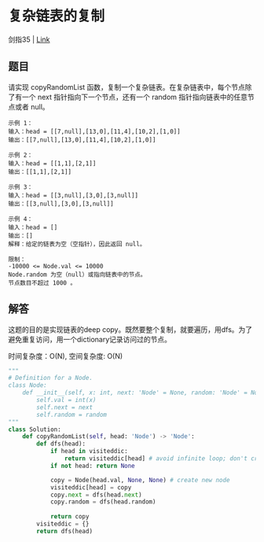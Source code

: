 # 复杂链表的复制
剑指35 | [Link](https://leetcode-cn.com/problems/fu-za-lian-biao-de-fu-zhi-lcof/)

## 题目
请实现 copyRandomList 函数，复制一个复杂链表。在复杂链表中，每个节点除了有一个 next 指针指向下一个节点，还有一个 random 指针指向链表中的任意节点或者 null。
```
示例 1：
输入：head = [[7,null],[13,0],[11,4],[10,2],[1,0]]
输出：[[7,null],[13,0],[11,4],[10,2],[1,0]]

示例 2：
输入：head = [[1,1],[2,1]]
输出：[[1,1],[2,1]]

示例 3：
输入：head = [[3,null],[3,0],[3,null]]
输出：[[3,null],[3,0],[3,null]]

示例 4：
输入：head = []
输出：[]
解释：给定的链表为空（空指针），因此返回 null。

限制：
-10000 <= Node.val <= 10000
Node.random 为空（null）或指向链表中的节点。
节点数目不超过 1000 。
```

## 解答
这题的目的是实现链表的deep copy。既然要整个复制，就要遍历，用dfs。为了避免重复访问，用一个dictionary记录访问过的节点。

时间复杂度：O(N), 空间复杂度: O(N)
```python
"""
# Definition for a Node.
class Node:
    def __init__(self, x: int, next: 'Node' = None, random: 'Node' = None):
        self.val = int(x)
        self.next = next
        self.random = random
"""
class Solution:
    def copyRandomList(self, head: 'Node') -> 'Node':
        def dfs(head):
            if head in visiteddic:
                return visiteddic[head] # avoid infinite loop; don't create new node
            if not head: return None

            copy = Node(head.val, None, None) # create new node
            visiteddic[head] = copy
            copy.next = dfs(head.next)
            copy.random = dfs(head.random)
            
            return copy
        visiteddic = {}
        return dfs(head)
```